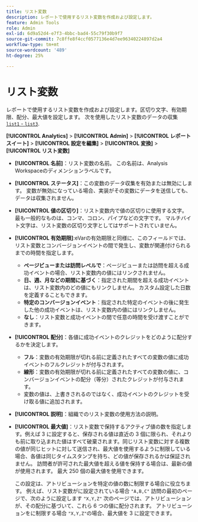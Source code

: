 ```yaml
---
title: リスト変数
description: レポートで使用するリスト変数を作成および設定します。
feature: Admin Tools
role: Admin
exl-id: 6d9a52d4-e7f3-4bbc-bad4-55c79f30b9f7
source-git-commit: 7c8ffe8f4ccf0577136e4d7ee96340224897d2a4
workflow-type: tm+mt
source-wordcount: '489'
ht-degree: 25%

---
```


# リスト変数

レポートで使用するリスト変数を作成および設定します。区切り文字、有効期限、配分、最大値を設定します。 次を使用したリスト変数のデータの収集 [`list1` - `list3`](/help/implement/vars/page-vars/list.md).

**[!UICONTROL Analytics]** > **[!UICONTROL Admin]** > **[!UICONTROL レポートスイート]** > **[!UICONTROL 設定を編集]** > **[!UICONTROL 変換]** > **[!UICONTROL リスト変数]**

* **[!UICONTROL 名前]**：リスト変数の名前。 この名前は、Analysis Workspaceのディメンションラベルです。

* **[!UICONTROL ステータス]**：この変数のデータ収集を有効または無効にします。 変数が無効になっている場合、実装がその変数にデータを送信しても、データは収集されません。

* **[!UICONTROL 値の区切り]**：リスト変数内で値の区切りに使用する文字。 最も一般的なものは、コンマ、コロン、パイプなどの文字です。 マルチバイト文字は、リスト変数の区切り文字としてはサポートされていません。

* **[!UICONTROL 有効期限]**:eVarの有効期限と同様に、このフィールドでは、リスト変数とコンバージョンイベントの間で発生し、変数が関連付けられるまでの時間を指定します。
   * **ページビューまたは訪問レベルで**：ページビューまたは訪問を超える成功イベントの場合、リスト変数内の値にはリンクされません。
   * **日、週、月などの期間に基づく**：指定された期間を超える成功イベントは、リスト変数内のどの値にもリンクしません。 カスタム設定した日数を定義することもできます。
   * **特定のコンバージョンイベント**：指定された特定のイベントの後に発生した他の成功イベントは、リスト変数内の値にはリンクしません。
   * **なし**：リスト変数と成功イベントの間で任意の時間を受け渡すことができます。

* **[!UICONTROL 配分]**：各値に成功イベントのクレジットをどのように配分するかを決定します。
   * **フル**：変数の有効期限が切れる前に定義されたすべての変数の値に成功イベントのフルクレジットが付与されます。
   * **線形**：変数の有効期限が切れる前に定義されたすべての変数の値に、コンバージョンイベントの配分（等分）されたクレジットが付与されます。
   * 変数の値は、上書きされるのではなく、成功イベントのクレジットを受け取る値に追加されます。

* **[!UICONTROL 説明]**：組織でのリスト変数の使用方法の説明。

* **[!UICONTROL 最大値]**：リスト変数で保持するアクティブ値の数を指定します。例えば 3 に設定すると、保存される値は直近の 3 個に限られ、それよりも前に取り込まれた値はすべて破棄されます。同じリスト変数に対する複数の値が同じヒットに対して送信され、最大値を使用するように制限している場合、各値は同じタイムスタンプを持ち、どの値が保存されるかは保証されません。 訪問者が許可された最大値を超える値を保持する場合は、最新の値が使用されます。 最大 250 個の最大値を使用できます。

  この設定は、アトリビューションを特定の値の数に制限する場合に役立ちます。 例えば、リスト変数がに設定されている場合 `"A,B,C"` 訪問の最初のページで、次のように設定します `"X,Y,Z"` 次のページでは、アトリビューションが、その配分に基づいて、これら 6 つの値に配分されます。 アトリビューションをに制限する場合 `"X,Y,Z"`の場合、最大値を 3 に設定できます。
